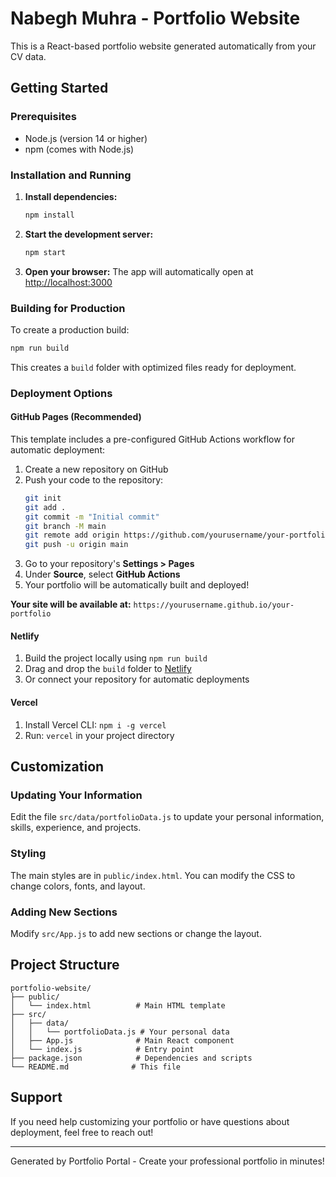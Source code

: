 # Nabegh Muhra - Portfolio Website

This is a React-based portfolio website generated automatically from your CV data.

## Getting Started

### Prerequisites

- Node.js (version 14 or higher)
- npm (comes with Node.js)

### Installation and Running

1. **Install dependencies:**

   ```bash
   npm install
   ```

2. **Start the development server:**

   ```bash
   npm start
   ```

3. **Open your browser:**
   The app will automatically open at [http://localhost:3000](http://localhost:3000)

### Building for Production

To create a production build:

```bash
npm run build
```

This creates a `build` folder with optimized files ready for deployment.

### Deployment Options

#### GitHub Pages (Recommended)
This template includes a pre-configured GitHub Actions workflow for automatic deployment:

1. Create a new repository on GitHub
2. Push your code to the repository:
   ```bash
   git init
   git add .
   git commit -m "Initial commit"
   git branch -M main
   git remote add origin https://github.com/yourusername/your-portfolio.git
   git push -u origin main
   ```
3. Go to your repository's **Settings > Pages**
4. Under **Source**, select **GitHub Actions**
5. Your portfolio will be automatically built and deployed!

**Your site will be available at:** `https://yourusername.github.io/your-portfolio`

#### Netlify

1. Build the project locally using `npm run build`
2. Drag and drop the `build` folder to [Netlify](https://netlify.com)
3. Or connect your repository for automatic deployments

#### Vercel

1. Install Vercel CLI: `npm i -g vercel`
2. Run: `vercel` in your project directory

## Customization

### Updating Your Information

Edit the file `src/data/portfolioData.js` to update your personal information, skills, experience, and projects.

### Styling

The main styles are in `public/index.html`. You can modify the CSS to change colors, fonts, and layout.

### Adding New Sections

Modify `src/App.js` to add new sections or change the layout.

## Project Structure

```
portfolio-website/
├── public/
│   └── index.html          # Main HTML template
├── src/
│   ├── data/
│   │   └── portfolioData.js # Your personal data
│   ├── App.js              # Main React component
│   └── index.js            # Entry point
├── package.json            # Dependencies and scripts
└── README.md              # This file
```

## Support

If you need help customizing your portfolio or have questions about deployment, feel free to reach out!

---

Generated by Portfolio Portal - Create your professional portfolio in minutes!
